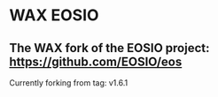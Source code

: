 # WAX EOSIO
## The WAX fork of the EOSIO project: https://github.com/EOSIO/eos

Currently forking from tag: v1.6.1

